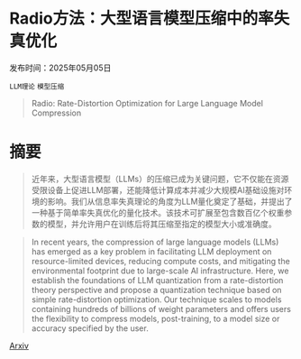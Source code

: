 # Radio方法：大型语言模型压缩中的率失真优化

发布时间：2025年05月05日

`LLM理论` `模型压缩`

> Radio: Rate-Distortion Optimization for Large Language Model Compression

# 摘要

> 近年来，大型语言模型（LLMs）的压缩已成为关键问题，它不仅能在资源受限设备上促进LLM部署，还能降低计算成本并减少大规模AI基础设施对环境的影响。我们从信息率失真理论的角度为LLM量化奠定了基础，并提出了一种基于简单率失真优化的量化技术。该技术可扩展至包含数百亿个权重参数的模型，并允许用户在训练后将其压缩至指定的模型大小或准确度。

> In recent years, the compression of large language models (LLMs) has emerged as a key problem in facilitating LLM deployment on resource-limited devices, reducing compute costs, and mitigating the environmental footprint due to large-scale AI infrastructure. Here, we establish the foundations of LLM quantization from a rate-distortion theory perspective and propose a quantization technique based on simple rate-distortion optimization. Our technique scales to models containing hundreds of billions of weight parameters and offers users the flexibility to compress models, post-training, to a model size or accuracy specified by the user.

[Arxiv](https://arxiv.org/abs/2505.03031)